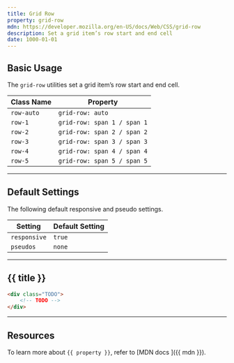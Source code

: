 ```yaml
---
title: Grid Row
property: grid-row
mdn: https://developer.mozilla.org/en-US/docs/Web/CSS/grid-row
description: Set a grid item’s row start and end cell
date: 1000-01-01
---
```


## Basic Usage

The `grid-row` utilities set a grid item’s row start and end cell.

| Class Name | Property                    |
| ---------- | --------------------------- |
| `row-auto` | `grid-row: auto`            |
| `row-1`    | `grid-row: span 1 / span 1` |
| `row-2`    | `grid-row: span 2 / span 2` |
| `row-3`    | `grid-row: span 3 / span 3` |
| `row-4`    | `grid-row: span 4 / span 4` |
| `row-5`    | `grid-row: span 5 / span 5` |

---

## Default Settings

The following default responsive and pseudo settings.

| Setting      | Default Setting |
| ------------ | --------------- |
| `responsive` | `true`          |
| `pseudos`    | `none`          |

---

## {{ title }}

<div class="bg-silver-200 p-20 h-256 radius-md flex flex-wrap align-content-center">
  <!-- ... -->
</div>

```html
<div class="TODO">
	<!-- TODO -->
</div>
```

---

## Resources

To learn more about `{{ property }}`, refer to [MDN docs <i class="far fa-external-link ml-6"></i>]({{ mdn }}).
